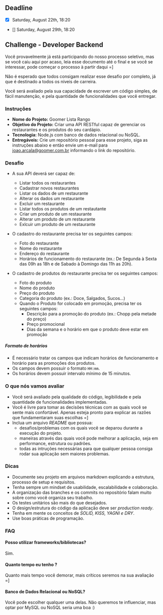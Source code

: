 ## Deadline

- [X] Saturday, August 22th, 18:20
- [] Saturday, August 29th, 18:20

## Challenge - Developer Backend

Você provavelmente já está participando do nosso processo seletivo, mas se você caiu aqui por acaso, leia esse documento até o final e se você se interessar, pode começar o processo à partir daqui =]

Não é esperado que todos consigam realizar esse desafio por completo, já que é destinado a todos os níveis de carreira.

Você será avaliado pela sua capacidade de escrever um código simples, de fácil manutenção, e pela quantidade de funcionalidades que você entregar.

### Instruções

- **Nome do Projeto:** Goomer Lista Rango
- **Objetivo do Projeto:** Criar uma API RESTful capaz de gerenciar os restaurantes e os produtos do seu cardápio.
- **Tecnologia:** Node.js com banco de dados relacional ou NoSQL.
- **Entregáveis:** Crie um repositório pessoal para esse projeto, siga as instruções abaixo e então envie um e-mail para joao.arcala@goomer.com.br informando o link do repositório.

### Desafio

- A sua API deverá ser capaz de:
    - Listar todos os restaurantes
    - Cadastrar novos restaurantes
    - Listar os dados de um restaurante
    - Alterar os dados um restaurante
    - Excluir um restaurante
    - Listar todos os produtos de um restautante
    - Criar um produto de um restaurante
    - Alterar um produto de um restaurante
    - Exlcuir um produto de um restaurante

- O cadastro do restaurante precisa ter os seguintes campos:
    - Foto do restaurante
    - Nome do restaurante
    - Endereço do restaurante
    - Horários de funcionamento do restaurante (ex.: De Segunda à Sexta das 09h as 18h e de Sabado à Domingo das 11h as 20h).
    
- O cadastro de produtos do restaurante precisa ter os seguintes campos:
    - Foto do produto
    - Nome do produto
    - Preço do produto
    - Categoria do produto (ex.: Doce, Salgados, Sucos...)
    - Quando o Produto for colocado em promoção, precisa ter os seguintes campos:
        - Descrição para a promoção do produto (ex.: Chopp pela metade do preço)
        - Preço promocional
        - Dias da semana e o horário em que o produto deve estar em promoção

##### Formato de horários
- É necessário tratar os campos que indicam horários de funcionamento e horário para as promoções dos produtos. 
- Os campos devem possuir o formato `HH:mm`. 
- Os horários devem possuir intervalo mínimo de 15 minutos.

### O que nós vamos avaliar

- Você será avaliado pela qualidade do código, legibilidade e pela quantidade de funcionalidades implementadas.
- Você é livre para tomar as decisões técnicas com as quais você se sente mais confortável. Apenas esteja pronto para explicar as razões que fundamentaram suas escolhas =]
- Inclua um arquivo *README* que possua:
  - desafios/problemas com os quais você se deparou durante a execução do projeto.
  - maneiras através das quais você pode melhorar a aplicação, seja em performance, estrutura ou padrões. 
  - todas as intruções necessárias para que qualquer pessoa consiga rodar sua aplicação sem maiores problemas.

### Dicas

- Documente seu projeto em arquivos markdown explicando a estrutura, processo de setup e requisitos.
- Tenha sempre um mindset de usabilidade, escalabilidade e colaboração.
- A organização das branches e os commits no repositório falam muito sobre como você organiza seu trabalho.
- Os testes unitários são mais do que desejados.
- O design/estrutura do código da aplicação deve ser *production ready*.
- Tenha em mente os conceitos de *SOLID, KISS, YAGNI e DRY*.
- Use boas práticas de programação.

### FAQ

#### Posso utilizar frameworks/bibliotecas?

Sim.

#### Quanto tempo eu tenho ?

Quanto mais tempo você demorar, mais críticos seremos na sua avaliação =]

#### Banco de Dados Relacional ou NoSQL?

Você pode escolher qualquer uma delas. Não queremos te influenciar, mas optar por MySQL ou NoSQL seria uma boa :)
